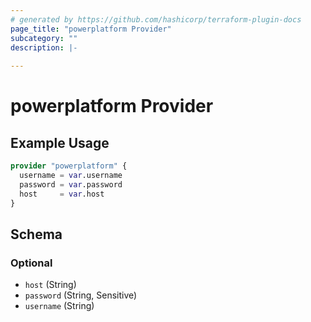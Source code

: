 ```yaml
---
# generated by https://github.com/hashicorp/terraform-plugin-docs
page_title: "powerplatform Provider"
subcategory: ""
description: |-
  
---
```


# powerplatform Provider



## Example Usage

```terraform
provider "powerplatform" {
  username = var.username
  password = var.password
  host     = var.host
}
```

<!-- schema generated by tfplugindocs -->
## Schema

### Optional

- `host` (String)
- `password` (String, Sensitive)
- `username` (String)
